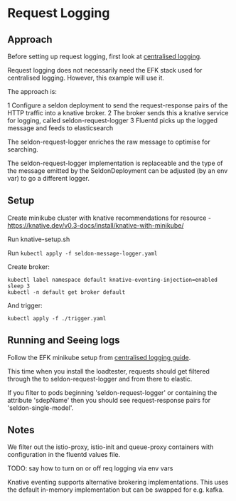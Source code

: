 # Request Logging

## Approach

Before setting up request logging, first look at [centralised logging](../README.md).

Request logging does not necessarily need the EFK stack used for centralised logging. However, this example will use it.

The approach is:

1 Configure a seldon deployment to send the request-response pairs of the HTTP traffic into a knative broker.
2 The broker sends this a knative service for logging, called seldon-request-logger
3 Fluentd picks up the logged message and feeds to elasticsearch

The seldon-request-logger enriches the raw message to optimise for searching.

The seldon-request-logger implementation is replaceable and the type of the message emitted by the SeldonDeployment can be adjusted (by an env var) to go a different logger.

## Setup

Create minikube cluster with knative recommendations for resource - https://knative.dev/v0.3-docs/install/knative-with-minikube/

Run knative-setup.sh

Run `kubectl apply -f seldon-message-logger.yaml`


Create broker:

```
kubectl label namespace default knative-eventing-injection=enabled
sleep 3
kubectl -n default get broker default
```

And trigger:
```
kubectl apply -f ./trigger.yaml
```

## Running and Seeing logs

Follow the EFK minikube setup from [centralised logging guide](../README.md).

This time when you install the loadtester, requests should get filtered through the to seldon-request-logger and from there to elastic.

If you filter to pods beginning 'seldon-request-logger' or containing the attribute 'sdepName' then you should see request-response pairs for 'seldon-single-model'.

## Notes

We filter out the istio-proxy, istio-init and queue-proxy containers with configuration in the fluentd values file.

TODO: say how to turn on or off req logging via env vars

Knative eventing supports alternative brokering implementations. This uses the default in-memory implementation but can be swapped for e.g. kafka.
